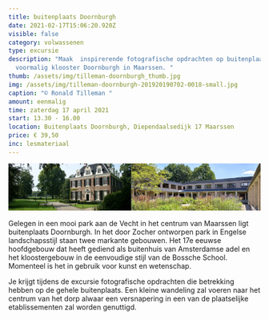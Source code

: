```yaml
---
title: buitenplaats Doornburgh
date: 2021-02-17T15:06:20.920Z
visible: false
category: volwassenen
type: excursie
description: "Maak  inspirerende fotografische opdrachten op buitenplaats en
  voormalig klooster Doornburgh in Maarssen. "
thumb: /assets/img/tilleman-doornburgh_thumb.jpg
img: /assets/img/tilleman-doornburgh-201920190702-0018-small.jpg
caption: "© Ronald Tilleman "
amount: eenmalig
time: zaterdag 17 april 2021
start: 13.30 - 16.00
location: Buitenplaats Doornburgh, Diependaalsedijk 17 Maarssen
price: € 39,50
inc: lesmateriaal
---
```

![](/assets/img/doornburgh-beide.jpg)

Gelegen in een mooi park aan de Vecht in het centrum van Maarssen ligt buitenplaats Doornburgh. In het door Zocher ontworpen park in Engelse landschapsstijl staan twee markante gebouwen. Het 17e eeuwse hoofdgebouw dat heeft gediend als buitenhuis van Amsterdamse adel en het kloostergebouw in de eenvoudige stijl van de Bossche School. Momenteel is het in gebruik voor kunst en wetenschap. 

Je krijgt tijdens de excursie fotografische opdrachten die betrekking hebben op de gehele buitenplaats. Een kleine wandeling zal voeren naar het centrum van het dorp alwaar een versnapering in een van de plaatselijke etablissementen zal worden genuttigd.